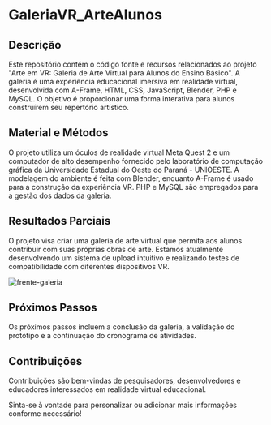 # GaleriaVR_ArteAlunos

## Descrição
Este repositório contém o código fonte e recursos relacionados ao projeto "Arte em VR: Galeria de Arte Virtual para Alunos do Ensino Básico". A galeria é uma experiência educacional imersiva em realidade virtual, desenvolvida com A-Frame, HTML, CSS, JavaScript, Blender, PHP e MySQL. O objetivo é proporcionar uma forma interativa para alunos construírem seu repertório artístico.

## Material e Métodos
O projeto utiliza um óculos de realidade virtual Meta Quest 2 e um computador de alto desempenho fornecido pelo laboratório de computação gráfica da Universidade Estadual do Oeste do Paraná - UNIOESTE. A modelagem do ambiente é feita com Blender, enquanto A-Frame é usado para a construção da experiência VR. PHP e MySQL são empregados para a gestão dos dados da galeria.

## Resultados Parciais
O projeto visa criar uma galeria de arte virtual que permita aos alunos contribuir com suas próprias obras de arte. Estamos atualmente desenvolvendo um sistema de upload intuitivo e realizando testes de compatibilidade com diferentes dispositivos VR.

<img src="https://i.ibb.co/7vVKMzG/frente-galeria.png" alt="frente-galeria" border="0">

## Próximos Passos
Os próximos passos incluem a conclusão da galeria, a validação do protótipo e a continuação do cronograma de atividades.

## Contribuições
Contribuições são bem-vindas de pesquisadores, desenvolvedores e educadores interessados em realidade virtual educacional.

Sinta-se à vontade para personalizar ou adicionar mais informações conforme necessário!
